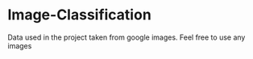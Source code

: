 # Image-Classification

Data used in the project taken from google images. Feel free to use any images 
